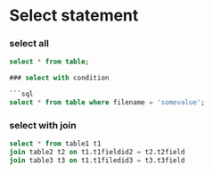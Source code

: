 # Select statement

### select all

```sql
select * from table;

### select with condition

```sql
select * from table where filename = 'somevalue';
```

### select with join

```sql
select * from table1 t1
join table2 t2 on t1.t1fieldid2 = t2.t2field
join table3 t3 on t1.t1filedid3 = t3.t3field
```
